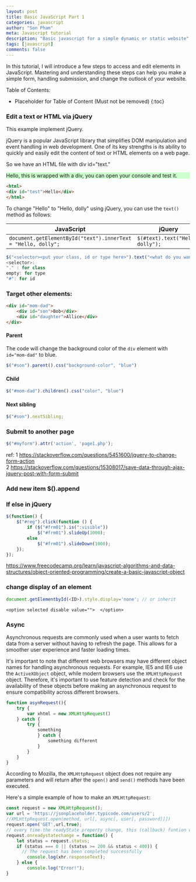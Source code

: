 ```yaml
---
layout: post
title: Basic JavaScript Part 1
categories: javascript
author: "Son Pham"
meta: Javascript tutorial
description: "Basic javascript for a simple dynamic or static website"
tags: [javascript]
comments: false
---
```




In this tutorial, I will introduce a few steps to access and edit elements in JavaScript. Mastering and understanding these steps can help you make a simple form, handling submission, and change the outlook of your website.

Table of Contents:

* Placeholder for Table of Content (Must not be removed)
{:toc}

### Edit a text or HTML via jQuery  

This example implement jQuery. 

jQuery is a popular JavaScript library that simplifies DOM manipulation and event handling in web development. One of its key strengths is its ability to quickly and easily edit the content of text or HTML elements on a web page.

So we have an HTML file with div id="text." 

<div id="test" style="background-color:#CCFFCC">Hello, this is wrapped with a div, you can open your console and test it.</div>


```html
<html>
<div id="test">Hello</div>
</html>
```

To change "Hello" to "Hello, dolly" using jQuery, you can use the `text()` method as follows:


|JavaScript|jQuery|
|--|--|
| `document.getElementById("text").innerText = "Hello, dolly";` |`$(#text).text("Hello, dolly");`|


```javascript
$("<selector><put your class, id or type here>").text("<what do you want to change>");
<selector>:
"." : for class
empty: for type
"#": for id
```

### Target other elements:  

```html
<div id="mom-dad">
    <div id="son">Bob</div>
    <div id="daughter">Allice</div>
</div>
```

#### Parent

The code will change the background color of the `div` element with `id="mom-dad"` to blue.

```javascript
$("#son").parent().css("background-color", "blue")
```

#### Child 

```javascript
$("#mom-dad").children().css("color", "blue")
```
#### Next sibling

```javascript
$("#son").nextSibling;
```


### Submit to another page  

```javascript
$("#myform").attr('action', 'page1.php');
```

ref:
1 https://stackoverflow.com/questions/5451600/jquery-to-change-form-action  
2 https://stackoverflow.com/questions/15308017/save-data-through-ajax-jquery-post-with-form-submit  

### Add new item $().append

   

### If else in jQuery

```javascript
$(function() {
    $("#reg").click(function () {
        if ($("#frm01").is(":visible"))
            $("#frm01").slideUp(1000);
        else
            $("#frm01").slideDown(1000);
    });
});
```

https://www.freecodecamp.org/learn/javascript-algorithms-and-data-structures/object-oriented-programming/create-a-basic-javascript-object

### change display of an element
```javascript
document.getElementbyId(<ID>).style.display='none'; // or inherit
```

```
<option selected disable value="">  </option>
```

### Async 
Asynchronous requests are commonly used when a user wants to fetch data from a server without having to refresh the page. This allows for a smoother user experience and faster loading times. 

It's important to note that different web browsers may have different object names for handling asynchronous requests. For example, IE5 and IE6 use the `ActiveXObject` object, while modern browsers use the `XMLHttpRequest` object. Therefore, it's important to use feature detection and check for the availability of these objects before making an asynchronous request to ensure compatibility across different browsers.

```javascript
function asynRequest(){
	try {
		var xhtml = new XMLHttpRequest()
	} catch {
		try {
			something
			} catch {
				something different
			}
		}
	}
}
```

According to Mozilla, the `XMLHttpRequest` object does not require any parameters and will return after the `open()` and `send()` methods have been executed.

Here's a simple example of how to make an `XMLHttpRequest`:

```javascript
const request = new XMLHttpRequest();
var url = 'https://jsonplaceholder.typicode.com/users/2';
//XMLHttpRequest.open(method, url[, async[, user[, password]]])
request.open('GET',url,true);
// every time the readyState property change, this (callback) funtion will be executed
request.onreadystatechange = function() {
    let status = request.status;
    if (status === 0 || (status >= 200 && status < 400)) {
      // The request has been completed successfully
		console.log(xhr.responseText);
    } else {
    	console.log("Error!");
}
```

